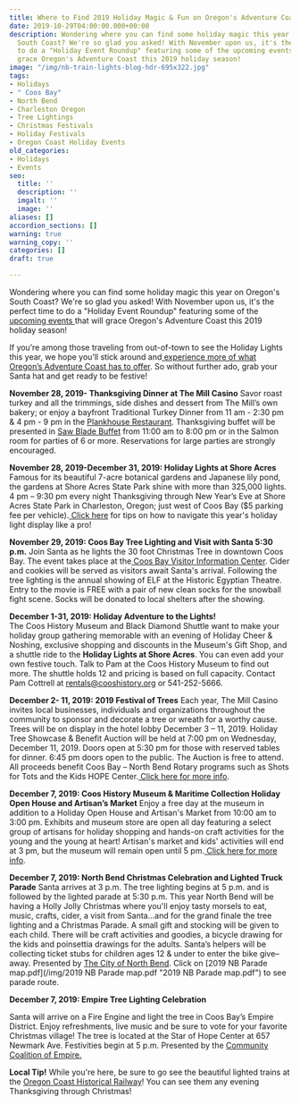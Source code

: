 ```yaml
---
title: Where to Find 2019 Holiday Magic & Fun on Oregon's Adventure Coast
date: 2019-10-29T04:00:00.000+00:00
description: Wondering where you can find some holiday magic this year on Oregon's
  South Coast? We're so glad you asked! With November upon us, it's the perfect time
  to do a "Holiday Event Roundup" featuring some of the upcoming events that will
  grace Oregon's Adventure Coast this 2019 holiday season!
image: "/img/nb-train-lights-blog-hdr-695x322.jpg"
tags:
- Holidays
- " Coos Bay"
- North Bend
- Charleston Oregon
- Tree Lightings
- Christmas Festivals
- Holiday Festivals
- Oregon Coast Holiday Events
old_categories:
- Holidays
- Events
seo:
  title: ''
  description: ''
  imgalt: ''
  image: ''
aliases: []
accordion_sections: []
warning: true
warning_copy: ''
categories: []
draft: true

---
```

Wondering where you can find some holiday magic this year on Oregon's South Coast? We're so glad you asked! With November upon us, it's the perfect time to do a "Holiday Event Roundup" featuring some of the [upcoming events ](https://www.oregonsadventurecoast.com/calendar/)that will grace Oregon's Adventure Coast this 2019 holiday season!

If you’re among those traveling from out-of-town to see the Holiday Lights this year, we hope you’ll stick around and[ experience more of what Oregon’s Adventure Coast has to offer](https://www.oregonsadventurecoast.com/blog/come-for-the-lights-stay-for-the-sights/). So without further ado, grab your Santa hat and get ready to be festive!

**November 28, 2019- Thanksgiving Dinner at The Mill Casino**
Savor roast turkey and all the trimmings, side dishes and dessert from The Mill’s own bakery; or enjoy a bayfront Traditional Turkey Dinner from 11 am - 2:30 pm & 4 pm - 9 pm in the [Plankhouse Restaurant](https://www.themillcasino.com/dining/plank-house/ ). Thanksgiving buffet will be presented in [Saw Blade Buffet](https://www.themillcasino.com/dining/plank-house/ ) from 11:00 am to 8:00 pm or in the Salmon room for parties of 6 or more. Reservations for large parties are strongly encouraged.

**November 28, 2019-December 31, 2019: Holiday Lights at Shore Acres** Famous for its beautiful 7-acre botanical gardens and Japanese lily pond, the gardens at Shore Acres State Park shine with more than 325,000 lights. 4 pm – 9:30 pm every night Thanksgiving through New Year’s Eve at Shore Acres State Park in Charleston, Oregon; just west of Coos Bay ($5 parking fee per vehicle).[ Click here](https://www.oregonsadventurecoast.com/blog/navigate-the-holiday-lights-at-shore-acres-like-a-pro/) for tips on how to navigate this year's holiday light display like a pro!

**November 29, 2019: Coos Bay Tree Lighting and Visit with Santa 5:30 p.m.**
Join Santa as he lights the 30 foot Christmas Tree in downtown Coos Bay. The event takes place at the[ Coos Bay Visitor Information Center](https://www.oregonsadventurecoast.com/contact/). Cider and cookies will be served as visitors await Santa's arrival. Following the tree lighting is the annual showing of ELF at the Historic Egyptian Theatre. Entry to the movie is FREE with a pair of new clean socks for the snowball fight scene. Socks will be donated to local shelters after the showing.

**December 1-31, 2019: Holiday Adventure to the Lights!**  
The Coos History Museum and Black Diamond Shuttle want to make your holiday group gathering memorable with an evening of Holiday Cheer & Noshing, exclusive shopping and discounts in the Museum's Gift Shop, and a shuttle ride to the **Holiday Lights at Shore Acres**. You can even add your own festive touch. Talk to Pam at the Coos History Museum to find out more. The shuttle holds 12 and pricing is based on full capacity. Contact Pam Cottrell at [rentals@cooshistory.org](mailto:rentals@cooshistory.org) or 541-252-5666.

**December 2- 11, 2019: 2019 Festival of Trees**
Each year, The Mill Casino invites local businesses, individuals and organizations throughout the community to sponsor and decorate a tree or wreath for a worthy cause. Trees will be on display in the hotel lobby December 3 – 11, 2019. Holiday Tree Showcase & Benefit Auction will be held at 7:00 pm on Wednesday, December 11, 2019. Doors open at 5:30 pm for those with reserved tables for dinner. 6:45 pm doors open to the public. The Auction is free to attend. All proceeds benefit Coos Bay – North Bend Rotary programs such as Shots for Tots and the Kids HOPE Center.[ Click here for more info](https://www.themillcasino.com/entertainment/2019-festival-of-trees/).

**December 7, 2019: Coos History Museum & Maritime Collection Holiday Open House and Artisan’s Market**
Enjoy a free day at the museum in addition to a Holiday Open House and Artisan's Market from 10:00 am to 3:00 pm. Exhibits and museum store are open all day featuring a select group of artisans for holiday shopping and hands-on craft activities for the young and the young at heart! Artisan's market and kids' activities will end at 3 pm, but the museum will remain open until 5 pm.[ Click here for more info](https://cooshistory.org/events/holiday-open-house-and-artisans-market/).

**December 7, 2019: North Bend Christmas Celebration and Lighted Truck Parade**
Santa arrives at 3 p.m. The tree lighting begins at 5 p.m. and is followed by the lighted parade at 5:30 p.m. This year North Bend will be having a Holly Jolly Christmas where you'll enjoy tasty morsels to eat, music, crafts, cider, a visit from Santa…and for the grand finale the tree lighting and a Christmas Parade. A small gift and stocking will be given to each child. There will be craft activities and goodies, a bicycle drawing for the kids and poinsettia drawings for the adults. Santa’s helpers will be collecting ticket stubs for children ages 12 & under to enter the bike give–away. Presented by [The City of North Bend](https://www.northbendoregon.us/infocenter/page/north-bend-lighted-christmas-parade-december-7-2019). Click on [2019 NB Parade map.pdf](/img/2019 NB Parade map.pdf "2019 NB Parade map.pdf") to see parade route.

**December 7, 2019: Empire Tree Lighting Celebration**

Santa will arrive on a Fire Engine and light the tree in Coos Bay’s Empire District. Enjoy refreshments, live music and be sure to vote for your favorite Christmas village! The tree is located at the Star of Hope Center at 657 Newmark Ave. Festivities begin at 5 p.m. Presented by the [Community Coalition of Empire.](https://www.facebook.com/empirecommunitycoalition/)

**Local Tip!** While you're here, be sure to go see the beautiful lighted trains at the [Oregon Coast Historical Railway](https://oregonsadventurecoast.us17.list-manage.com/track/click?u=23d20aa9dd6b1cc84d8ba12c6&id=908d5a258b&e=cad3f05a54)! You can see them any evening Thanksgiving through Christmas!